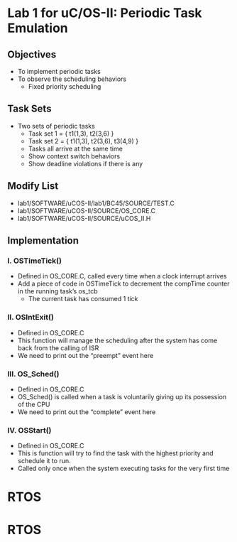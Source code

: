 # Lab 1 for uC/OS-II: Periodic Task Emulation

## Objectives
- To implement periodic tasks
- To observe the scheduling behaviors
  - Fixed priority scheduling

## Task Sets
- Two sets of periodic tasks
  - Task set 1 = { t1(1,3), t2(3,6) }
  - Task set 2 = { t1(1,3), t2(3,6), t3(4,9) }
  - Tasks all arrive at the same time
  - Show context switch behaviors
  - Show deadline violations if there is any

## Modify List
- lab1/SOFTWARE/uCOS-II/lab1/BC45/SOURCE/TEST.C
- lab1/SOFTWARE/uCOS-II/SOURCE/OS_CORE.C
- lab1/SOFTWARE/uCOS-II/SOURCE/uCOS_II.H

## Implementation
### I. OSTimeTick()
- Defined in OS_CORE.C, called every time when a clock interrupt arrives
- Add a piece of code in OSTimeTick to decrement the compTime counter in the running task’s os_tcb
  - The current task has consumed 1 tick
### II. OSIntExit()
- Defined in OS_CORE.C
- This function will manage the scheduling after the system has come back from the calling of ISR
- We need to print out the “preempt” event here
### III. OS_Sched()
- Defined in OS_CORE.C
- OS_Sched() is called when a task is voluntarily giving up its possession of the CPU
- We need to print out the “complete” event here
### IV. OSStart()
- Defined in OS_CORE.C
- This is function will try to find the task with the highest priority and schedule it to run.
- Called only once when the system executing tasks for the very first time
# RTOS
# RTOS
